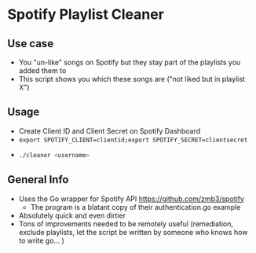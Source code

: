 # Spotify Playlist Cleaner
## Use case
- You "un-like" songs on Spotify but they stay part of the playlists you added them to
- This script shows you which these songs are ("not liked but in playlist X")

## Usage
* Create Client ID and Client Secret on Spotify Dashboard
* `export SPOTIFY_CLIENT=clientid;export SPOTIFY_SECRET=clientsecret`
* ```bash
  ./cleaner <username>
  ```

## General Info
- Uses the Go wrapper for Spotify API https://github.com/zmb3/spotify
  - The program is a blatant copy of their authentication.go example
- Absolutely quick and even dirtier
- Tons of improvements needed to be remotely useful (remediation, exclude playlists, let the script be written by someone who knows how to write go... )
